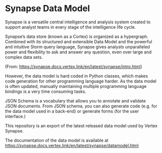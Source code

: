 # Synapse Data Model

Synapse is a versatile central intelligence and analysis system created to
support analyst teams in every stage of the intelligence life cycle.

Synapse’s data store (known as a Cortex) is organized as a hypergraph. Combined
with its structured and extensible Data Model and the powerful and intuitive
Storm query language, Synapse gives analysts unparalleled power and flexibility
to ask and answer any question, even over large and complex data sets.

(From: https://synapse.docs.vertex.link/en/latest/synapse/intro.html)

However, the data model is hard coded in Python classes, which makes code
generation for other programming language harder. As the data model is often
updated, manually maintaining multiple programming language bindings is a very
time consuming tasks.

JSON Schema is a vocabulary that allows you to annotate and validate JSON
documents. From JSON schema, you can also generate code (e.g. for the data
model used in a back-end) or generate forms (for the user interface.)

This repository is an export of the latest released data model used by Vertex
Synapse.

The documentation of the data model is available at
https://synapse.docs.vertex.link/en/latest/synapse/datamodel.html
